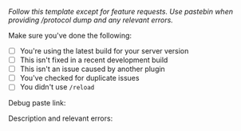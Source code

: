_Follow this template except for feature requests. Use pastebin when providing /protocol dump and any relevant errors._

Make sure you've done the following:
- [ ] You're using the latest build for your server version
- [ ] This isn't fixed in a recent development build
- [ ] This isn't an issue caused by another plugin
- [ ] You've checked for duplicate issues
- [ ] You didn't use `/reload`

Debug paste link:

Description and relevant errors:
